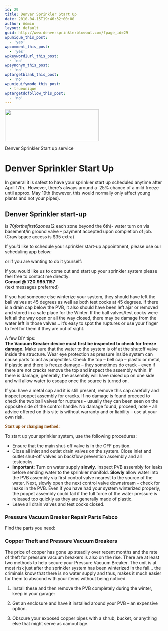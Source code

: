 ```yaml
---
id: 29
title: Denver Sprinkler Start Up
date: 2010-04-15T19:46:32+00:00
author: Admin
layout: default
guid: http://www.denversprinklerblowout.com/?page_id=29
wpunique_this_post:
  - 'yes'
wpcomment_this_post:
  - 'yes'
wpkeyword2url_this_post:
  - 'no'
wpsynonym_this_post:
  - 'no'
wptargetblank_this_post:
  - 'no'
wpuniquifymode_this_post:
  - trueunique
wptargetdofollow_this_post:
  - 'no'
---
```

<div id="attachment_21" style="width: 310px" class="wp-caption alignright">
  <a href="http://www.denversprinklerblowout.com/wp-content/uploads/2010/04/sprinklerStartUP.jpg" rel="wp-prettyPhoto[29]"><img class="size-medium wp-image-21" title="Denver Sprinkler Start up" src="http://www.denversprinklerblowout.com/wp-content/uploads/2010/04/sprinklerStartUP-300x102.jpg" alt="" width="300" height="102" srcset="http://www.denversprinklerblowout.com/wp-content/uploads/2010/04/sprinklerStartUP-300x102.jpg 300w, http://www.denversprinklerblowout.com/wp-content/uploads/2010/04/sprinklerStartUP.jpg 576w" sizes="(max-width: 300px) 100vw, 300px" /></a>
  
  <p class="wp-caption-text">
    Denver Sprinkler Start up service
  </p>
</div>

# Denver Sprinkler Start Up

In general it is safest to have your sprinkler start up scheduled anytime after April 17th.  However, there&#8217;s always around a  25% chance of a mild freeze until approx. May 19th (however, this would normally only affect young plants and not your pipes).

## Denver Sprinkler start-up

is $70 for the first 6 zones ($2 each zone beyond the 6th)- water turn on via basement/in ground valve &#8211; payment accepted upon completion of job. (Crawlspace access is $35 extra)

If you&#8217;d like to schedule your sprinkler start-up appointment, please use our scheduling app <a name="gen"></a>below:  


or if you are wanting to do it yourself:  


If you would like us to come out and start up your sprinkler system please feel free to contact me directly:  
**Conrad @ 720.985.1157**  
<a name="tools"></a>(text messages preferred)  
<!--
Sprinkler tools that I recommend:


If you are ready to upgrade your sprinkler controller, I can recommend these two choices:
 
Febco 765 Repair parts:

-->

  
If you had someone else winterize your system, they should have left the ball valves at 45 degrees as well as both test cocks at 45 degrees. If there is a drain cap below the PVB, it also should have been left ajar or removed and stored in a safe place for the Winter. If the ball valves/test cocks were left all the way open or all the way closed, there may be damage from the water left in those valves&#8230; it&#8217;s easy to spot the ruptures or use your finger to feel for them if they are out of sight.

A few DIY tips:  
**The Vacuum Breaker device must first be inspected to check for freeze damage.** Make sure that the water to the system is off at the shutoff valve inside the structure. Wear eye protection as pressure inside system can cause parts to act as projectiles. Check the top &#8211; bell cap &#8211; plastic or metal, if plastic and there is freeze damage &#8211; they sometimes do crack &#8211; even if there are not cracks remove the top and inspect the assembly within. If there is damage, generally, the assembly will have raised up on one side and will allow water to escape once the source is turned on.

If you have a metal cap and it is still present, remove this cap carefully and inspect poppet assembly for cracks. If no damage is found proceed to check the two ball valves for ruptures &#8211; usually they can been seen on the opposite side of the control handle. No damage found, proceed, note &#8211; all advice offered on this site is without warranty and or liability &#8211; use at your own risk.

<span style="font-family: Tahoma; color: #804000;"><strong>Start up or charging method:</strong></span>

To start up your sprinkler system, use the following procedures:

  * Ensure that the main shut-off valve is in the OFF position.
  * Close all inlet and outlet drain valves on the system. Close inlet and outlet shut-off valves on backflow prevention assembly and all testcocks.
  * **Important:** Turn on water supply **slowly**. Inspect PVB assembly for leaks before sending water to the sprinkler manifold. **Slowly** allow water into the PVB assembly via first control valve nearest to the source of the water. Next, slowly open the next control valve downstream &#8211; check for leaks in the PVB. Even if you have had your system winterized properly, the poppet assembly could fail if the full force of the water pressure is released too quickly as they are generally made of plastic.
  * Leave all drain valves and test cocks closed.

### Pressure Vacuum Breaker Repair Parts Febco

Find the parts you need:

### Copper Theft and Pressure Vacuum Breakers

The price of copper has gone up steadily over recent months and the rate of theft for pressure vacuum breakers is also on the rise. There are at least two methods to help secure your Pressure Vacuum Breaker. The unit is at most risk just after the sprinkler system has been winterized in the fall&#8230; the criminals know that there is no water supply and thus, makes it much easier for them to abscond with your items without being noticed.

1) Install these and then remove the PVB completely during the winter, keep in your garage:

2) Get an enclosure and have it installed around your PVB &#8211; an expensive option.

3) Obscure your exposed copper pipes with a shrub, bucket, or anything else that might serve as camouflage.